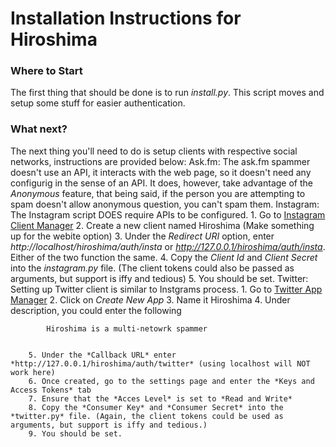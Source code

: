 # Installation Instructions for Hiroshima 

### Where to Start
The first thing that should be done is to run *install.py*. This script moves and setup some stuff for easier authentication.

### What next?
The next thing you'll need to do is setup clients with respective social networks, instructions are provided below:
	Ask.fm:
		The ask.fm spammer doesn't use an API, it interacts with the web page, so it doesn't need any configurig in the sense of an API. It does, however, take advantage of the *Anonymous* feature, that being said, if the person you are attempting to spam doesn't allow anonymous question, you can't spam them.
	Instagram:
		The Instagram script DOES require APIs to be configured. 
		1. Go to [Instagram Client Manager](https://instagram.com/developer/clients/manage/)
		2. Create a new client named Hiroshima (Make something up for the webite option)
		3. Under the *Redirect URI* option, enter *http://localhost/hiroshima/auth/insta* or *http://127.0.0.1/hiroshima/auth/insta*. Either of the two function the same.
		4. Copy the *Client Id* and *Client Secret* into the *instagram.py* file. (The client tokens could also be passed as arguments, but support is iffy and tedious)
		5. You should be set.
	Twitter:
		Setting up Twitter client is similar to Instgrams process.
		1. Go to [Twitter App Manager](https://apps.twitter.com/)
		2. Click on *Create New App*
		3. Name it Hiroshima
		4. Under description, you could enter the following

			Hiroshima is a multi-netowrk spammer

		
		5. Under the *Callback URL* enter *http://127.0.0.1/hiroshima/auth/twitter* (using localhost will NOT work here)
		6. Once created, go to the settings page and enter the *Keys and Access Tokens* tab
		7. Ensure that the *Acces Level* is set to *Read and Write*
		8. Copy the *Consumer Key* and *Consumer Secret* into the *twitter.py* file. (Again, the client tokens could be used as arguments, but support is iffy and tedious.)
		9. You should be set.

